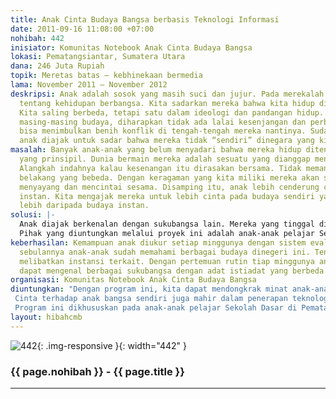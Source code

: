 ```yaml
---
title: Anak Cinta Budaya Bangsa berbasis Teknologi Informasi
date: 2011-09-16 11:08:00 +07:00
nohibah: 442
inisiator: Komunitas Notebook Anak Cinta Budaya Bangsa
lokasi: Pematangsiantar, Sumatera Utara
dana: 246 Juta Rupiah
topik: Meretas batas – kebhinekaan bermedia
lama: November 2011 – November 2012
deskripsi: Anak adalah sosok yang masih suci dan jujur. Pada merekalah diperkenalkan
  tentang kehidupan berbangsa. Kita sadarkan mereka bahwa kita hidup dialam yang plural.
  Kita saling berbeda, tetapi satu dalam ideologi dan pandangan hidup. Dengan memperkenalkan
  masing-masing budaya, diharapkan tidak ada lalai kesenjangan dan perbedaan yang
  bisa menimbulkan benih konflik di tengah-tengah mereka nantinya. Sudah waktunya
  anak diajak untuk sadar bahwa mereka tidak “sendiri” dinegara yang kita cintai ini.
masalah: Banyak anak-anak yang belum menyadari bahwa mereka hidup ditengah perbedaan
  yang prinsipil. Dunia bermain mereka adalah sesuatu yang dianggap menyenangkan.
  Alangkah indahnya kalau kesenangan itu dirasakan bersama. Tidak memandang latar
  belakang yang bebeda. Dengan keragaman yang kita miliki mereka akan saling lebih
  menyayang dan mencintai sesama. Disamping itu, anak lebih cenderung cinta pada budaya
  instan. Kita mengajak mereka untuk lebih cinta pada budaya sendiri yang bernilai
  lebih daripada budaya instan.
solusi: |-
  Anak diajak berkenalan dengan sukubangsa lain. Mereka yang tinggal di pulai-pulau lain. Bagaimana adat istiadat setempat, harus dijelaskan dengan menarik. Dengan keragaman adat budaya yang beragam ternyata membuat kita kaya akan budaya dan seni. Tidak hanya budaya instan saja yang menarik. Justru budaya negeri sendiri sangat menarik diminati orang luar. Anak diajak belajar tentang budaya negeri sendiri dengan mencontohkan beberapa adat budaya yang ada dinegeri ini.
  Pihak yang diuntungkan melalui proyek ini adalah anak-anak pelajar Sekolah Dasar di Pematangsiantar dengan ratio 25 orang tiap bulannya selama setahun berjalan.
keberhasilan: Kemampuan anak diukur setiap minggunya dengan sistem evaluasi. Dalam
  sebulannya anak-anak sudah memahami berbagai budaya dinegeri ini. Tentunya dengan
  melibatkan instansi terkait. Dengan pertemuan rutin tiap minggunya anak-anak sudah
  dapat mengenal berbagai sukubangsa dengan adat istiadat yang berbeda.
organisasi: Komunitas Notebook Anak Cinta Budaya Bangsa
diuntungkan: "Dengan program ini, kita dapat mendongkrak minat anak-anak untuk lebih giat dalam mendalami seni budaya bangsa dengan tidak meninggalkan konsep teknologi informasi.
 Cinta terhadap anak bangsa sendiri juga mahir dalam penerapan teknologi informasi dan global.
 Program ini dikhususkan pada anak-anak pelajar Sekolah Dasar di Pematangsiantar dengan ratio 25 orang tiap bulannya selama setahun berjalan."
layout: hibahcmb
---
```


![442](/static/img/hibahcmb/442.png){: .img-responsive }{: width="442" }

### {{ page.nohibah }} - {{ page.title }}

---
